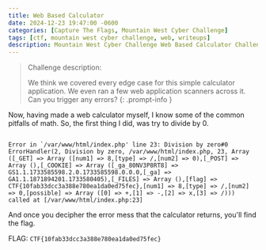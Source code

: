 ```yaml
---
title: Web Based Calculator
date: 2024-12-23 19:47:00 -0600
categories: [Capture The Flags, Mountain West Cyber Challenge]
tags: [ctf, mountain west cyber challenge, web, writeups]
description: Mountain West Cyber Challenge Web Based Calculator Challenge
---
```


> Challenge description:
>
> We think we covered every edge case for this simple calculator application. We even ran a few web application scanners across it. Can you trigger any errors?
{: .prompt-info }

Now, having made a web calculator myself, I know some of the common pitfalls of math. So, the first thing I did, was try to divide by 0.  

```terminal

Error in `/var/www/html/index.php' line 23: Division by zero#0  ErrorHandler(2, Division by zero, /var/www/html/index.php, 23, Array ([_GET] => Array ([num1] => 8,[type] => /,[num2] => 0),[_POST] => Array (),[_COOKIE] => Array ([_ga_80NV3P8RT8] => GS1.1.1733585598.2.0.1733585598.0.0.0,[_ga] => GA1.1.1871894201.1733580405),[_FILES] => Array (),[flag] => CTF{10fab33dcc3a388e780ea1da0ed75fec},[num1] => 8,[type] => /,[num2] => 0,[possible] => Array ([0] => +,[1] => -,[2] => x,[3] => /))) called at [/var/www/html/index.php:23]

```

And once you decipher the error mess that the calculator returns, you'll find the flag.

FLAG: `CTF{10fab33dcc3a388e780ea1da0ed75fec}`
